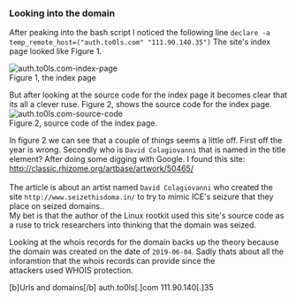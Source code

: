 ### Looking into the domain

After peaking into the bash script I noticed the following line ```declare -a temp_remote_host=("auth.to0ls.com" "111.90.140.35")```
The site's index page looked like Figure 1. 

![auth.to0ls.com-index-page](https://i.imgur.com/JrDEpmk.png=100x20)<br>
Figure 1, the index page<br>

But after looking at the source code for the index page it becomes clear that its all a clever ruse. Figure 2, shows the source code for the index page.
![auth.to0ls.com-source-code](https://i.imgur.com/9oC60D7.png=100x20)<br>
Figure 2, source code of the index page.<br> 

In figure 2 we can see that a couple of things seems a little off. First off the year is wrong. Secondly who is ```David Colagiovanni``` that is named in the title element?
After doing some digging with Google. I found this site: <a href="http://classic.rhizome.org/artbase/artwork/50465/">http://classic.rhizome.org/artbase/artwork/50465/</a><br><br>
The article is about an artist named ```David Colagiovanni``` who created the site ```http://www.seizethisdoma.in/``` to try to mimic ICE's seizure that they place on seized domains..<br>
My bet is that the author of the Linux rootkit used this site's source code as a ruse to trick researchers into thinking that the domain was seized.<br>

Looking at the whois records for the domain backs up the theory because the domain was created on the date of ```2019-06-04```. Sadly thats about all the inforamtion that the whois records can provide since the <br>
attackers used WHOIS protection. 



[b]Urls and domains[/b]
auth.to0ls[.]com
111.90.140[.]35
